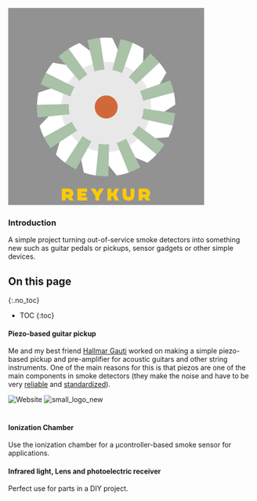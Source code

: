 ![small_logo_new](https://raw.githubusercontent.com/thorri-lindal/Reykur/main/Graphics/Logo/gold_003.png?token=AOMJKSNZPP4IVIODFL6T4EDAHPY7Y)
### Introduction 
A simple project turning out-of-service smoke detectors into something new such as guitar pedals or pickups, sensor gadgets or other simple devices.

## On this page
{:.no_toc}

- TOC
{:toc}

#### Piezo-based guitar pickup

Me and my best friend [Hallmar Gauti](https://github.com/hallmar) worked on making a simple piezo-based pickup and pre-amplifier for acoustic guitars and other string instruments. One of the main reasons for this is that piezos are one of the main components in smoke detectors (they make the noise and have to be very [reliable](https://web.archive.org/web/20100822192559/http://www.fire.nist.gov/bfrlpubs/fire07/art063.html) and [standardized](https://web.archive.org/web/20130520093208/http://www.cen.eu/cen/Sectors/TechnicalCommitteesWorkshops/CENTechnicalCommittees/Pages/Standards.aspx?param=6055&title=Fire%20detection%20and%20fire%20alarm%20systems)).

![Website](https://img.shields.io/website?down_color=lightgrey&down_message=dead&style=plastic&up_color=blue&up_message=online&url=https%3A%2F%2Fgithub.com%2Fthorrilindalg%2Fsmokie)
![small_logo_new](https://img.shields.io/badge/Þorri%20L%C3%ADndal-Hacker-red)

#

#### Ionization Chamber
Use the ionization chamber for a µcontroller-based smoke sensor for applications.

#### Infrared light, Lens and photoelectric receiver
Perfect use for parts in a DIY project.
